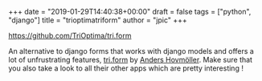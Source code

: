 +++
date = "2019-01-29T14:40:38+00:00"
draft = false
tags = ["python", "django"]
title = "trioptimatriform"
author = "jpic"
+++

https://github.com/TriOptima/tri.form

An alternative to django forms that works with django models and offers a lot of unfrustrating features, [tri.form](https://github.com/TriOptima/tri.form) by [Anders Hovmöller](https://github.com/boxed). Make sure that you also take a look to all their other apps which are pretty interesting !
